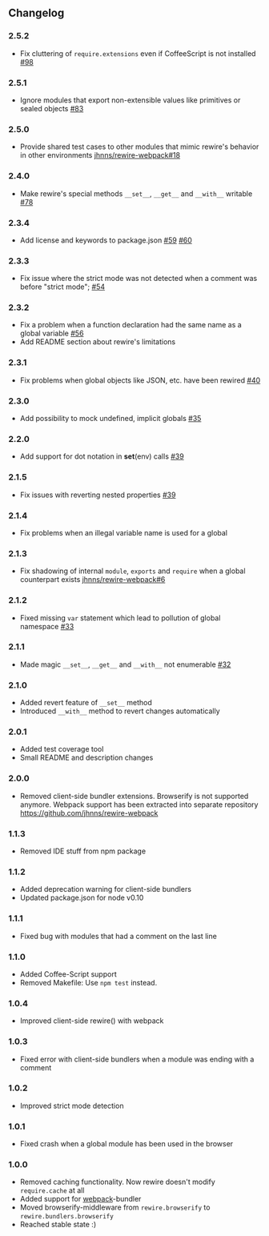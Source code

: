 Changelog
---------

### 2.5.2
- Fix cluttering of `require.extensions` even if CoffeeScript is not installed [#98](https://github.com/jhnns/rewire/pull/98)

### 2.5.1
- Ignore modules that export non-extensible values like primitives or sealed objects [#83](https://github.com/jhnns/rewire/pull/83)

### 2.5.0
- Provide shared test cases to other modules that mimic rewire's behavior in other environments [jhnns/rewire-webpack#18](https://github.com/jhnns/rewire-webpack/pull/18)

### 2.4.0
- Make rewire's special methods `__set__`, `__get__` and `__with__` writable [#78](https://github.com/jhnns/rewire/pull/78)

### 2.3.4
- Add license and keywords to package.json [#59](https://github.com/jhnns/rewire/issues/59) [#60](https://github.com/jhnns/rewire/issues/60)

### 2.3.3
- Fix issue where the strict mode was not detected when a comment was before "strict mode"; [#54](https://github.com/jhnns/rewire/issues/54)

### 2.3.2
- Fix a problem when a function declaration had the same name as a global variable [#56](https://github.com/jhnns/rewire/issues/56)
- Add README section about rewire's limitations

### 2.3.1
- Fix problems when global objects like JSON, etc. have been rewired [#40](https://github.com/jhnns/rewire/issues/40)

### 2.3.0
- Add possibility to mock undefined, implicit globals [#35](https://github.com/jhnns/rewire/issues/35)

### 2.2.0
- Add support for dot notation in __set__(env) calls [#39](https://github.com/jhnns/rewire/issues/39)

### 2.1.5
- Fix issues with reverting nested properties [#39](https://github.com/jhnns/rewire/issues/39)

### 2.1.4
- Fix problems when an illegal variable name is used for a global

### 2.1.3
- Fix shadowing of internal `module`, `exports` and `require` when a global counterpart exists [jhnns/rewire-webpack#6](https://github.com/jhnns/rewire-webpack/pull/6)

### 2.1.2
- Fixed missing `var` statement which lead to pollution of global namespace [#33](https://github.com/jhnns/rewire/pull/33)

### 2.1.1
- Made magic `__set__`, `__get__` and `__with__` not enumerable [#32](https://github.com/jhnns/rewire/pull/32)

### 2.1.0
- Added revert feature of `__set__` method
- Introduced `__with__` method to revert changes automatically

### 2.0.1
- Added test coverage tool
- Small README and description changes

### 2.0.0
- Removed client-side bundler extensions. Browserify is not supported anymore. Webpack support has been extracted
  into separate repository https://github.com/jhnns/rewire-webpack

### 1.1.3
- Removed IDE stuff from npm package

### 1.1.2
- Added deprecation warning for client-side bundlers
- Updated package.json for node v0.10

### 1.1.1
- Fixed bug with modules that had a comment on the last line

### 1.1.0
- Added Coffee-Script support
- Removed Makefile: Use `npm test` instead.

### 1.0.4
- Improved client-side rewire() with webpack

### 1.0.3
- Fixed error with client-side bundlers when a module was ending with a comment

### 1.0.2
- Improved strict mode detection

### 1.0.1
- Fixed crash when a global module has been used in the browser

### 1.0.0
- Removed caching functionality. Now rewire doesn't modify `require.cache` at all
- Added support for [webpack](https://github.com/webpack/webpack)-bundler
- Moved browserify-middleware from `rewire.browserify` to `rewire.bundlers.browserify`
- Reached stable state :)
